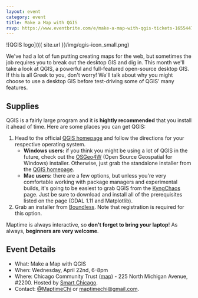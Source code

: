 ```yaml
---
layout: event
category: event
title: Make a Map with QGIS
rsvp: https://www.eventbrite.com/e/make-a-map-with-qgis-tickets-16554470868
---
```


![QGIS logo]({{ site.url }}/img/qgis-icon_small.png)

We've had a lot of fun putting creating maps for the web, but sometimes the job requires you to break out the desktop GIS and dig in. This month we'll take a look at QGIS, a powerful and full-featured open-source desktop GIS. If this is all Greek to you, don't worry! We'll talk about why you might choose to use a desktop GIS before test-driving some of QGIS' many features. 

## Supplies

QGIS is a fairly large program and it is **hightly recommended** that you install it ahead of time. Here are some places you can get QGIS: 

1. Head to the official [QGIS homepage](http://qgis.com/) and follow the directions for your respective operating system. 
    - **Windows users:** if you think you might be using a lot of QGIS in the future, check out the [OSGeo4W](http://trac.osgeo.org/osgeo4w/) (Open Source Geospatial for Windows) installer. Otherwise, just grab the standalone installer from the [QGIS homepage](http://qgis.com/). 
    - **Mac users:** there are a few options, but unless you're very comfortable working with package managers and experimental builds, it's going to be easiest to grab QGIS from the [KyngChaos](http://www.kyngchaos.com/software/qgis) page. Just be sure to download and install all of the prerequisites listed on the page (GDAL 1.11 and Matplotlib). 
2. Grab an installer from [Boundless](http://boundlessgeo.com/solutions/solutions-software/qgis/qgis-download/). Note that registration is required for this option. 

Maptime is always interactive, so **don't forget to bring your laptop**! As always, **beginners are very welcome**. 

## Event Details

- What: Make a Map with QGIS
- When: Wednesday, April 22nd, 6-8pm
- Where: Chicago Community Trust ([map](https://www.google.com/maps/place/The+Chicago+Community+Trust/@41.886436,-87.623702,15z/data=!4m2!3m1!1s0x0:0x68dc1dc20d01eaf9)) - 225 North Michigan Avenue, #2200. Hosted by [Smart Chicago](http://www.smartchicagocollaborative.org/). 
- Contact: [@MaptimeChi](http://twitter.com/maptimechi) or [maptimechi@gmail.com](mailto:maptimechi@gmail.com). 
